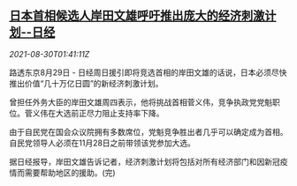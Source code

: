 <!--1630288862000-->
[日本首相候选人岸田文雄呼吁推出庞大的经济刺激计划--日经](https://cn.reuters.com/article/japan-kishida-stimulating-plan-0830-idCNKBS2FV03W)
------

<div><i>2021-08-30T01:41:11Z</i></div><p>路透东京8月29日 - 日经周日援引即将竞选首相的岸田文雄的话说，日本必须尽快推出价值“几十万亿日圆”的新经济刺激计划。</p><p>曾担任外务大臣的岸田文雄周四表示，他将挑战首相菅义伟，竞争执政党党魁职位。菅义伟在大选前正尽力阻止支持率下降。</p><p>由于自民党在国会众议院拥有多数席位，党魁竞争胜出者几乎可以确定成为首相。自民党领导人必须在11月28日之前带领该党参加大选。</p><p>据日经报导，岸田文雄告诉记者，经济刺激计划将包括对所有经济部门和因新冠疫情而需要帮助地区的援助。(完)</p>
